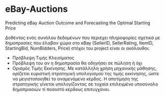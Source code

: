 # eBay-Auctions
Predicting eBay Auction Outcome and Forecasting the Optimal Starting Price 

Δοθέντος ενός συνόλου δεδομένων που περιέχει πληροφορίες σχετικά με δημοπρασίες που έλαβαν χώρα στο eBay (SellerID, SellerRating, ItemID, StartingBid, ΝumBidders, Price)
στόχοι του project είναι οι ακόλουθοι:

- Πρόβλεψη Τιμής Κλεισίματος
- Πρόβλεψη του αν η δημοπρασία θα οδηγήσει σε πώληση ή όχι
- Ορισμός Τιμής Εκκίνησης. Με κατάλληλη χρήση μηχανικής μάθησης, ορίζεται ευριστική στρατηγική υπολογισμού της τιμής εκκίνησης, ώστε να μεγιστοποιηθεί το αναμενόμενο κέρδος. Η αποτίμηση της στρατηγικής γίνεται υπολογίζοντας σε τυχαία επιλεγμένο υποσύνολο δημοπρασιών τί ποσοστό κέρδους επιτυγχάνει.
